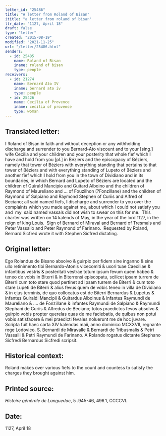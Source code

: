 ```yaml
---
letter_id: "25486"
title: "A letter from Roland of Bisan"
ititle: "a letter from roland of bisan"
ltr_date: "1127, April 18"
draft: false
type: "letter"
created: "2015-08-19"
modified: "2021-11-25"
url: "/letter/25486.html"
senders:
  - id: 25485
    name: Roland of Bisan
    iname: roland of bisan
    type: people
receivers:
  - id: 21274
    name: Bernard Ato IV
    iname: bernard ato iv
    type: people
  - id: 25426
    name: Cecilia of Provence
    iname: cecilia of provence
    type: woman
---
```

<h2> Translated letter:</h2><p>I Roland of Bisan in faith and without deception or any withholding discharge and surrender to you Bernard-Ato viscount and to your [sing.] wife Cecilia and your children and your posterity that whole fief which I have and hold from you [pl.] in Béziers and the episcopacy of Béziers, namely that tower of Béziers with everything standing that pertains to that tower of Béziers and with everything standing of Lupeto of Béziers and another fief which I hold from you in the town of Dividiano and in its boundaries, in which Bernard and Lupeto of Béziers are located and the children of Guirald Mancipio and Guitard Alboino and the children of Raymond of Maureliano and … of Fouzilhon (?Fonzillane) and the children of Raymond of Salpiano and Raymond Stephen of Curiis and Alfred of Beciano; all said named fiefs, I discharge and surrender to you over the complaints which you made against me, about which I could not satisfy you and &nbsp;my&nbsp; said named vassals did not wish to swear on this for me.&nbsp; This charter was written on 14 kalends of May, in the year of the lord 1127, in the reign of king Louis.&nbsp; Sign of Bernard of Miraval and Bernard of Tresmals and Peter Vassallo and Peter Raymond of Farinano.&nbsp; Requested by Roland, Bernard Sicfred wrote it with Stephen Sicfred dictating.</p><h2 class="mt-4"> Original letter:</h2><p>Ego Rolandus de Bisano absolvo &amp; guirpio per fidem sine inganno &amp; sine ullo retinimento tibi Bernardo-Atonis vicecomiti &amp; uxori tuae Caeciliae &amp; infantibus vestris &amp; posteritati vestrae totum ipsum fevum quem habeo &amp; teneo de vobis in Biterri &amp; in Biterrensi episcopatu, scilicet ipsam turrem de Biterri cum toto stare quod pertinet ad ipsam turrem de Biterri &amp; cum toto stare Lupeti de Biterri &amp; alius fevus quem de vobis teneo in villa de Dividiano &amp; in ejus terminis, de quo collocatus est de Biterri Bernardus &amp; Lupetus &amp; infantes Guiraldi Mancipii &amp; Guitardus Alboinus &amp; infantes Raymundi de Maureliano &amp; .... de Fonzillane &amp; infantes Raymundi de Salpiano &amp; Raymundi Stephani de Curiis &amp; Alfredus de Beciano; totos praedictos fevos absolvo &amp; guirpio vobis propter querelas quas de me faciebatis, de quibus non potui vobis satisfacere &amp; mei praedicti fevales noluerunt me de hoc juvare. Scripta fuit haec carta XIV kalendas maii, anno dominico MCXXVII, regnante rege Lodovico. S. Bernardi de Miravalle &amp; Bernardi de Tribusmalis &amp; Petri Vassalli &amp; Petri Raymundi de Farinano. A Rolando rogatus dictante Stephano Sicfredi Bernardus Sicfredi scripsit.&nbsp;</p><h2 class="mt-4"> Historical context:</h2><p>Roland makes over various fiefs to the count and countess to satisfy the charges they brought against him.</p><h2 class="mt-4"> Printed source:</h2><p><i>Histoire générale de Languedoc</i>, 5 .945-46, 496.1, CCCCVI.&nbsp;&nbsp;</p><h2 class="mt-4"> Date:</h2>1127, April 18